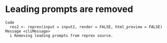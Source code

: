 # Leading prompts are removed

    Code
      res2 <- reprex(input = input2, render = FALSE, html_preview = FALSE)
    Message <cliMessage>
      i Removing leading prompts from reprex source.

